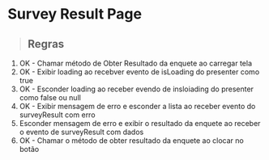 # Survey Result Page

>## Regras
1. OK - Chamar método de Obter Resultado da enquete ao carregar tela
2. OK - Exibir loading ao recebver evento de isLoading do presenter como true
3. OK - Esconder loading ao receber evendo de insloiading do presenter como false ou null
4. OK - Exibir mensagem de erro e esconder a lista ao receber evento do surveyResult com erro
5. Esconder mensagem de erro e exibir o resultado da enquete ao receber o evento de surveyResult com dados
6. OK - Chamar o método de obter resultado da enquete ao clocar no botão